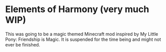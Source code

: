 Elements of Harmony (very much WIP)
=========
This was going to be a magic themed Minecraft mod inspired by My Little Pony: Friendship is Magic. It is suspended for the time being and might not ever be finished.
